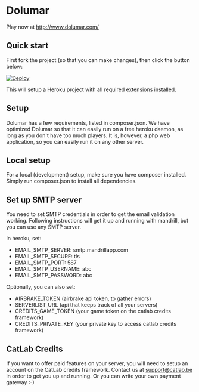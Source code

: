# Dolumar
Play now at http://www.dolumar.com/

## Quick start
First fork the project (so that you can make changes), then click the button below:

[![Deploy](https://www.herokucdn.com/deploy/button.svg)](https://heroku.com/deploy)

This will setup a Heroku project with all required extensions installed.

## Setup
Dolumar has a few requirements, listed in composer.json. We have optimized Dolumar so that it can easily run on
a free heroku daemon, as long as you don't have too much players. It is, however, a php web application, so you 
can easily run it on any other server.

## Local setup
For a local (development) setup, make sure you have composer installed.
Simply run composer.json to install all dependencies.

## Set up SMTP server
You need to set SMTP credentials in order to get the email validation working. Following instructions will get it up and 
running with mandrill, but you can use any SMTP server. 

In heroku, set:
* EMAIL_SMTP_SERVER: smtp.mandrillapp.com
* EMAIL_SMTP_SECURE: tls
* EMAIL_SMTP_PORT: 587
* EMAIL_SMTP_USERNAME: abc
* EMAIL_SMTP_PASSWORD: abc

Optionally, you can also set:
* AIRBRAKE_TOKEN (airbrake api token, to gather errors)
* SERVERLIST_URL (api that keeps track of all your servers)
* CREDITS_GAME_TOKEN (your game token on the catlab credits framework)
* CREDITS_PRIVATE_KEY (your private key to access catlab credits framework)

## CatLab Credits
If you want to offer paid features on your server, you will need to setup an account on the CatLab credits framework. 
Contact us at support@catlab.be in order to get you up and running. Or you can write your own payment gateway :-)